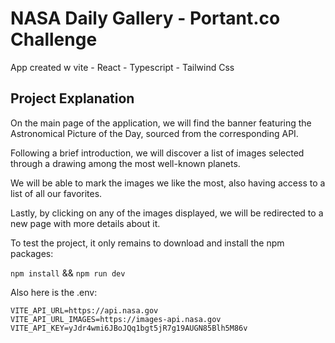 # NASA Daily Gallery - Portant.co Challenge

App created w vite - React - Typescript - Tailwind Css

## Project Explanation

On the main page of the application, we will find the banner featuring the Astronomical Picture of the Day, sourced from the corresponding API.

Following a brief introduction, we will discover a list of images selected through a drawing among the most well-known planets.

We will be able to mark the images we like the most, also having access to a list of all our favorites.

Lastly, by clicking on any of the images displayed, we will be redirected to a new page with more details about it.

To test the project, it only remains to download and install the npm packages:

```npm install``` && ```npm run dev```

Also here is the .env:

```
VITE_API_URL=https://api.nasa.gov
VITE_API_URL_IMAGES=https://images-api.nasa.gov
VITE_API_KEY=yJdr4wmi6JBoJQq1bgt5jR7g19AUGN85Blh5M86v
```
